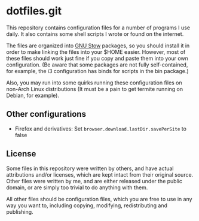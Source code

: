 dotfiles.git
=====

This repository contains configuration files for a number of programs
I use daily. It also contains some shell scripts I wrote or found on
the internet.

The files are organized into [GNU Stow][gnu-stow] packages, so you
should install it in order to make linking the files into your $HOME
easier. However, most of these files should work just fine if you copy
and paste them into your own configuration. (Be aware that some packages
are not fully self-contained, for example, the i3 configuration has binds
for scripts in the bin package.)

Also, you may run into some quirks running these configuration files on
non-Arch Linux distributions (It must be a pain to get termite running
on Debian, for example).

Other configurations
-----

* Firefox and derivatives: Set `browser.download.lastDir.savePerSite`
to false

License
-----

Some files in this repository were written by others, and have actual
attributions and/or licenses, which are kept intact from their original
source. Other files were written by me, and are either released under the
public domain, or are simply too trivial to do anything with them.

All other files should be configuration files, which you are free to
use in any way you want to, including copying, modifying, redistributing
and publishing.

[gnu-stow]: http://www.gnu.org/software/stow/
